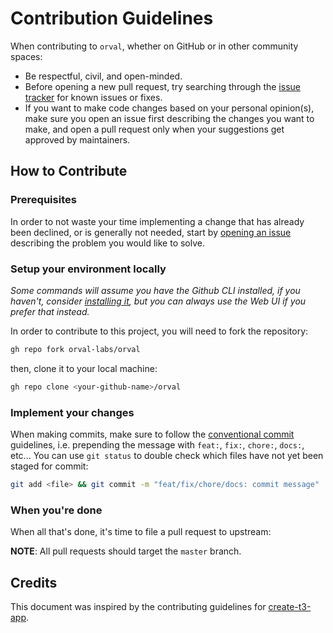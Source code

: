 # Contribution Guidelines

When contributing to `orval`, whether on GitHub or in other community spaces:

- Be respectful, civil, and open-minded.
- Before opening a new pull request, try searching through the [issue tracker](https://github.com/orval-labs/orval/issues) for known issues or fixes.
- If you want to make code changes based on your personal opinion(s), make sure you open an issue first describing the changes you want to make, and open a pull request only when your suggestions get approved by maintainers.

## How to Contribute

### Prerequisites

In order to not waste your time implementing a change that has already been declined, or is generally not needed, start by [opening an issue](https://github.com/orval-labs/orval/issues/new) describing the problem you would like to solve.

### Setup your environment locally

_Some commands will assume you have the Github CLI installed, if you haven't, consider [installing it](https://github.com/cli/cli#installation), but you can always use the Web UI if you prefer that instead._

In order to contribute to this project, you will need to fork the repository:

```bash
gh repo fork orval-labs/orval
```

then, clone it to your local machine:

```bash
gh repo clone <your-github-name>/orval
```

### Implement your changes

When making commits, make sure to follow the [conventional commit](https://www.conventionalcommits.org/en/v1.0.0/) guidelines, i.e. prepending the message with `feat:`, `fix:`, `chore:`, `docs:`, etc... You can use `git status` to double check which files have not yet been staged for commit:

```bash
git add <file> && git commit -m "feat/fix/chore/docs: commit message"
```

### When you're done

When all that's done, it's time to file a pull request to upstream:

**NOTE**: All pull requests should target the `master` branch.

## Credits

This document was inspired by the contributing guidelines for [create-t3-app](https://github.com/t3-oss/create-t3-app/blob/next/CONTRIBUTING.md).
